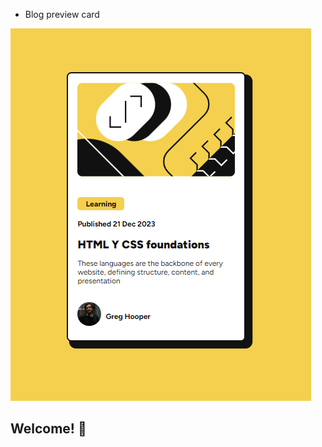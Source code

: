 - Blog preview card

![Design preview for the Blog preview card coding challenge](./src/assets/images/preview.png)

## Welcome! 👋
